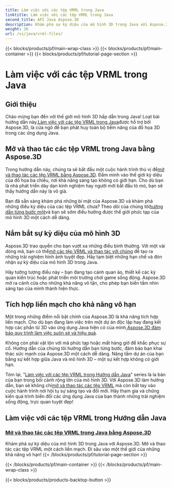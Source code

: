 ```yaml
---
title: Làm việc với các tệp VRML trong Java
linktitle: Làm việc với các tệp VRML trong Java
second_title: API Java Aspose.3D
description: Khám phá sự kỳ diệu của mô hình 3D trong Java với Aspose.3D. Mở và thao tác các tệp VRML một cách liền mạch. Đi sâu vào một thế giới của những khả năng vô hạn!
weight: 26
url: /vi/java/vrml-files/
---
```


{{< blocks/products/pf/main-wrap-class >}}
{{< blocks/products/pf/main-container >}}
{{< blocks/products/pf/tutorial-page-section >}}

# Làm việc với các tệp VRML trong Java

## Giới thiệu

 Chào mừng bạn đến với thế giới mô hình 3D hấp dẫn trong Java! Loạt bài hướng dẫn này,[Làm việc với các tệp VRML trong Java](./open-vrml-files-java/)được hỗ trợ bởi Aspose.3D, là cửa ngõ để bạn phát huy toàn bộ tiềm năng của đồ họa 3D trong các ứng dụng Java.

## Mở và thao tác các tệp VRML trong Java bằng Aspose.3D
 Trong hướng dẫn này, chúng ta sẽ bắt đầu một cuộc hành trình thú vị để[mở và thao tác các tệp VRML bằng Aspose.3D](./open-vrml-files-java/). Đắm mình vào thế giới kỳ diệu của đồ họa ba chiều, nơi khả năng sáng tạo không có giới hạn. Cho dù bạn là nhà phát triển dày dạn kinh nghiệm hay người mới bắt đầu tò mò, bạn sẽ thấy hướng dẫn này là vô giá.

 Bạn đã sẵn sàng khám phá những bí mật của Aspose.3D và khám phá những điều kỳ diệu của các tệp VRML chưa? Theo dõi của chúng tôi[hướng dẫn từng bước một](./open-vrml-files-java/)và bạn sẽ sớm điều hướng được thế giới phức tạp của mô hình 3D một cách dễ dàng.

## Nắm bắt sự kỳ diệu của mô hình 3D
 Aspose.3D trao quyền cho bạn vượt xa những điều bình thường. Với một vài dòng mã, bạn có thể[mở các tệp VRML và thao tác với chúng](./open-vrml-files-java/) để tạo ra những trải nghiệm hình ảnh tuyệt đẹp. Hãy tạm biệt những hạn chế và đón nhận sự kỳ diệu của mô hình 3D trong Java.

Hãy tưởng tượng điều này – bạn đang tạo cảnh quan ảo, thiết kế các kỳ quan kiến trúc hoặc phát triển môi trường chơi game sống động. Aspose.3D mở ra cánh cửa cho những khả năng vô tận, cho phép bạn biến tầm nhìn sáng tạo của mình thành hiện thực.

## Tích hợp liền mạch cho khả năng vô hạn
 Một trong những điểm nổi bật chính của Aspose.3D là khả năng tích hợp liền mạch. Cho dù bạn đang làm việc trên một dự án độc lập hay đang kết hợp các phần tử 3D vào ứng dụng Java hiện có của mình,[Aspose.3D đảm bảo quy trình làm việc suôn sẻ và hiệu quả](./open-vrml-files-java/).

Không còn phải vật lộn với mã phức tạp hoặc mất hàng giờ để khắc phục sự cố. Hướng dẫn của chúng tôi hướng dẫn bạn từng bước, đảm bảo bạn khai thác sức mạnh của Aspose.3D một cách dễ dàng. Nâng tầm dự án của bạn bằng sự kết hợp giữa Java và mô hình 3D – một sự kết hợp không có giới hạn.

Tóm lại, "[Làm việc với các tệp VRML trong Hướng dẫn Java](./open-vrml-files-java/)" series là la bàn của bạn trong bối cảnh rộng lớn của mô hình 3D. Với Aspose.3D làm hướng dẫn, bạn sẽ không chỉ[mở và thao tác các tệp VRML](./open-vrml-files-java/) mà còn bắt tay vào cuộc hành trình nơi hội tụ sự sáng tạo và đổi mới. Hãy tham gia và chứng kiến quá trình biến đổi các ứng dụng Java của bạn thành những trải nghiệm sống động, trực quan tuyệt đẹp!
## Làm việc với các tệp VRML trong Hướng dẫn Java
### [Mở và thao tác các tệp VRML trong Java bằng Aspose.3D](./open-vrml-files-java/)
Khám phá sự kỳ diệu của mô hình 3D trong Java với Aspose.3D. Mở và thao tác các tệp VRML một cách liền mạch. Đi sâu vào một thế giới của những khả năng vô hạn!
{{< /blocks/products/pf/tutorial-page-section >}}

{{< /blocks/products/pf/main-container >}}
{{< /blocks/products/pf/main-wrap-class >}}

{{< blocks/products/products-backtop-button >}}
